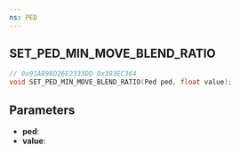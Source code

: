 ```yaml
---
ns: PED
---
```

## SET_PED_MIN_MOVE_BLEND_RATIO

```c
// 0x01A898D26E2333DD 0x383EC364
void SET_PED_MIN_MOVE_BLEND_RATIO(Ped ped, float value);
```

## Parameters
* **ped**:
* **value**:
